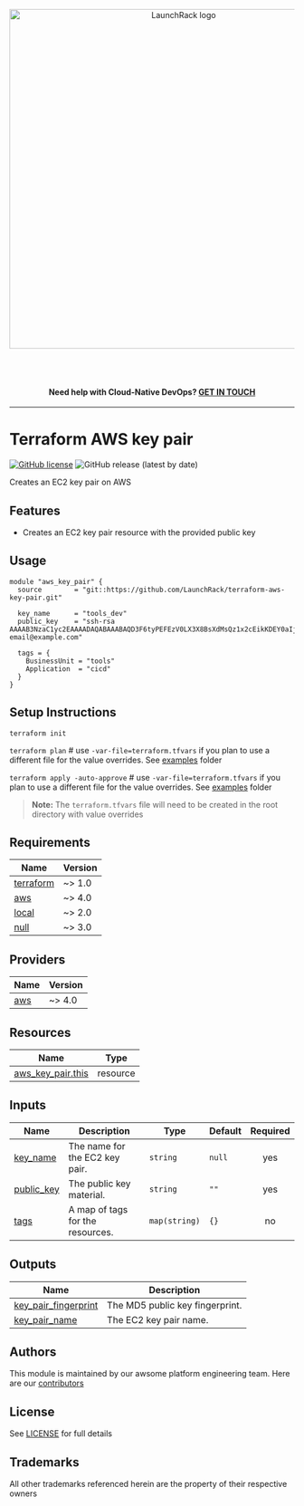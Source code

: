 <p align="center">
  <a href="https://launchrack.com/" target="_blank" rel="homepage">
  <img src="https://launchrack.com/assets/img/logo_launchrack.png" alt="LaunchRack logo" style="width: 600px;" class="d-md-inline-block">
  </a>
</p>
<br>
<br>
<p><h4 align="center">Need help with Cloud-Native DevOps? <a href="https://launchrack.com/contact/" target="_blank" rel="contactus"> GET IN TOUCH</a></h4></p>

---

# Terraform AWS key pair 

[![GitHub license](https://img.shields.io/github/license/launchrack/terraform-aws-key-pair?color=blue)](https://github.com/LaunchRack/terraform-aws-key-pair/blob/main/LICENSE)
![GitHub release (latest by date)](https://img.shields.io/github/v/release/launchrack/terraform-aws-key-pair?color=blue&display_name=release)

Creates an EC2 key pair on AWS

## Features
- Creates an EC2 key pair resource with the provided public key

## Usage
```hcl
module "aws_key_pair" {
  source        = "git::https://github.com/LaunchRack/terraform-aws-key-pair.git"

  key_name      = "tools_dev"
  public_key    = "ssh-rsa AAAAB3NzaC1yc2EAAAADAQABAAABAQD3F6tyPEFEzV0LX3X8BsXdMsQz1x2cEikKDEY0aIj41qgxMCP/iteneqXSIFZBp5vizPvaoIR3Um9xK7PGoW8giupGn+EPuxIA4cDM4vzOqOkiMPhz5XK0whEjkVzTo4+S0puvDZuwIsdiW9mxhJc7tgBNL0cYlWSYVkz4G/fslNfRPW5mYAM49f4fhtxPb5ok4Q2Lg9dPKVHO/Bgeu5woMc7RY0p1ej6D4CKFE6lymSDJpW0YHX/wqE9+cfEauh7xZcG0q9t2ta6F6fmX0agvpFyZo8aFbXeUBr7osSCJNgvavWbM/06niWrOvYX2xwWdhXmXSrbX8ZbabVohBK41 email@example.com"

  tags = {
    BusinessUnit = "tools"
    Application  = "cicd"
  }
}
```

## Setup Instructions
`terraform init`

`terraform plan` # use `-var-file=terraform.tfvars` if you plan to use a different file for the value overrides. See [examples](https://github.com/LaunchRack/terraform-aws-key-pair/blob/main/examples/terraform.tfvars) folder

`terraform apply -auto-approve` # use `-var-file=terraform.tfvars` if you plan to use a different file for the value overrides. See [examples](https://github.com/LaunchRack/terraform-aws-key-pair/blob/main/examples/terraform.tfvars) folder


> **Note:** The `terraform.tfvars` file will need to be created in the root directory with value overrides

## Requirements
| Name | Version |
|------|---------|
| <a name="requirement_terraform"></a> [terraform](#requirement_terraform) | ~> 1.0 |
| <a name="requirement_aws"></a> [aws](#requirement_aws) | ~> 4.0 |
| <a name="requirement_local"></a> [local](#requirement_local) | ~> 2.0 |
| <a name="requirement_null"></a> [null](#requirement_null) | ~> 3.0 |

## Providers
| Name | Version |
|------|---------|
| <a name="provider_aws"></a> [aws](#provider_aws) | ~> 4.0 |

## Resources
| Name | Type |
|------|------|
| [aws_key_pair.this](https://registry.terraform.io/providers/hashicorp/aws/latest/docs/resources/key_pair) | resource |

## Inputs
| Name | Description | Type | Default | Required |
|------|-------------|------|---------|:--------:|
| <a name="input_key_name"></a> [key_name](#input_key_name) | The name for the EC2 key pair. | `string` | `null` | yes |
| <a name="input_public_key"></a> [public_key](#input_public_key) | The public key material. | `string` | `""` | yes |
| <a name="input_tags"></a> [tags](#input_tags) | A map of tags for the resources. | `map(string)` | `{}` | no |

## Outputs
| Name | Description |
|------|-------------|
| <a name="output_key_pair_fingerprint"></a> [key_pair_fingerprint](#output_key_pair_fingerprint) | The MD5 public key fingerprint. |
| <a name="output_key_pair_name"></a> [key_pair_name](#output_key_pair_name) | The EC2 key pair name. |

## Authors
This module is maintained by our awsome platform engineering team. Here are our [contributors](https://github.com/LaunchRack/terraform-aws-key-pair/graphs/contributors)

## License
See [LICENSE](https://github.com/LaunchRack/terraform-aws-key-pair/blob/master/LICENSE) for full details

## Trademarks
All other trademarks referenced herein are the property of their respective owners